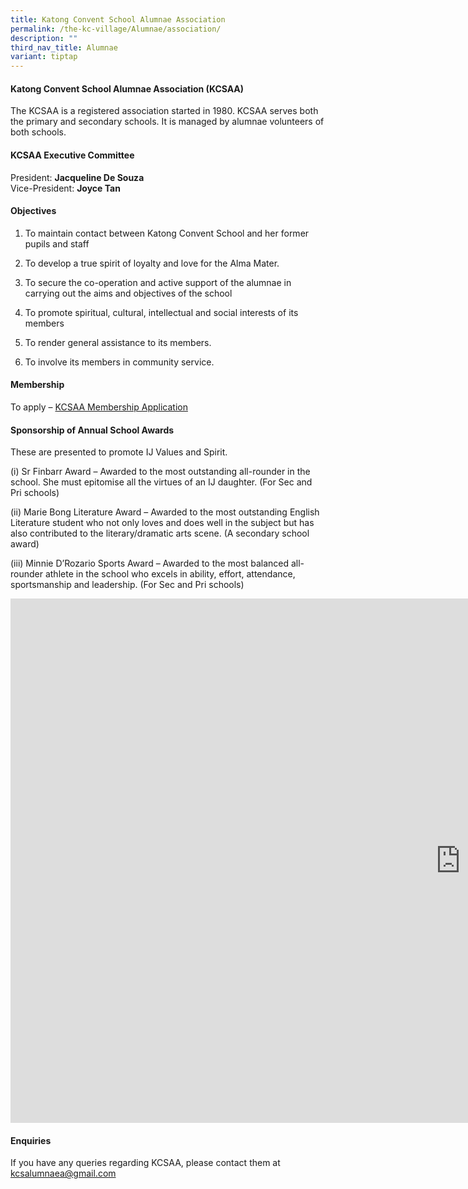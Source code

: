 ```yaml
---
title: Katong Convent School Alumnae Association
permalink: /the-kc-village/Alumnae/association/
description: ""
third_nav_title: Alumnae
variant: tiptap
---
```

<h4>Katong Convent School Alumnae Association (KCSAA)</h4>
<p>The KCSAA is a registered association started in 1980. KCSAA serves both
the primary and secondary schools. It is managed by alumnae volunteers
of both schools.</p>
<h4>KCSAA Executive Committee</h4>
<p>President:&nbsp;<strong>Jacqueline De Souza</strong>
<br>Vice-President:&nbsp;<strong>Joyce Tan</strong>
</p>
<h4>Objectives</h4>
<ol data-tight="true" class="tight">
<li>
<p>To maintain contact between Katong Convent School and her former pupils
and staff</p>
</li>
<li>
<p>To develop a true spirit of loyalty and love for the Alma Mater.</p>
</li>
<li>
<p>To secure the co-operation and active support of the alumnae in carrying
out the aims and objectives of the school</p>
</li>
<li>
<p>To promote spiritual, cultural, intellectual and social interests of its
members</p>
</li>
<li>
<p>To render general assistance to its members.</p>
</li>
<li>
<p>To involve its members in community service.</p>
</li>
</ol>
<h4>Membership</h4>
<p>To apply –&nbsp;<a href="http://tinyurl.com/KCSAAmembership" rel="noopener noreferrer nofollow" target="_blank">KCSAA Membership Application</a>
</p>
<h4>Sponsorship of Annual School Awards</h4>
<p>These are presented to promote IJ Values and Spirit.</p>
<p>(i) Sr Finbarr Award – Awarded to the most outstanding all-rounder in
the school. She must epitomise all the virtues of an IJ daughter. (For
Sec and Pri schools)</p>
<p>(ii) Marie Bong Literature Award – Awarded to the most outstanding English
Literature student who not only loves and does well in the subject but
has also contributed to the literary/dramatic arts scene. (A secondary
school award)</p>
<p>(iii) Minnie D’Rozario Sports Award – Awarded to the most balanced all-rounder
athlete in the school who excels in ability, effort, attendance, sportsmanship
and leadership. (For Sec and Pri schools)</p>
<div class="iframe-wrapper">
<iframe height="839" width="1440" allowfullscreen="true" frameborder="0" src="https://docs.google.com/presentation/d/e/2PACX-1vSSNQleRJkVAAXs95Ipnls6ACIlrClzwZiHuBendo9MNczxjwqbkGFRXSl2gZcVOcRcugDEziVClxzS/pubembed?start=true&amp;loop=true&amp;delayms=3000"></iframe>
</div>
<h4>Enquiries</h4>
<p>If you have any queries regarding KCSAA, please contact them at&nbsp;
<a href="mailto:kcsalumnaea@gmail.com" rel="noopener noreferrer nofollow" target="_blank">kcsalumnaea@gmail.com</a>
</p>